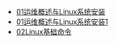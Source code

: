 - [01运维概述与Linux系统安装](01运维概述与Linux系统安装.md)
- [01运维概述与Linux系统安装1](01运维概述与Linux系统安装1.md)
- [02Linux基础命令](02Linux基础命令.md)
